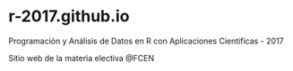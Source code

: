 # r-2017.github.io
Programación y Análisis de Datos en R con Aplicaciones Científicas - 2017

Sitio web de la materia electiva @FCEN

